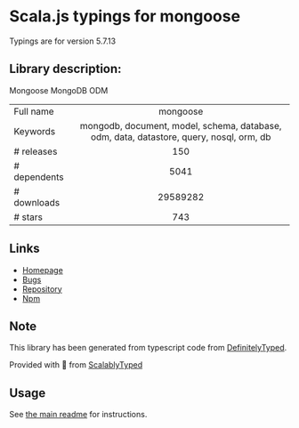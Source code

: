 
# Scala.js typings for mongoose

Typings are for version 5.7.13

## Library description:
Mongoose MongoDB ODM

|                    |                 |
| ------------------ | :-------------: |
| Full name          | mongoose |
| Keywords           | mongodb, document, model, schema, database, odm, data, datastore, query, nosql, orm, db |
| # releases         | 150 |
| # dependents       | 5041 |
| # downloads        | 29589282 |
| # stars            | 743 |

## Links
- [Homepage](https://mongoosejs.com)
- [Bugs](https://github.com/Automattic/mongoose/issues/new)
- [Repository](https://github.com/Automattic/mongoose)
- [Npm](https://www.npmjs.com/package/mongoose)
    


## Note
This library has been generated from typescript code from [DefinitelyTyped](https://definitelytyped.org).

Provided with :purple_heart: from [ScalablyTyped](https://github.com/oyvindberg/ScalablyTyped)

## Usage
See [the main readme](../../readme.md) for instructions.


